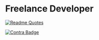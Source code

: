# Freelance  Developer

[![Readme Quotes](https://quotes-github-readme.vercel.app/api?type=horizontal&theme=light)](https://github.com/piyushsuthar/github-readme-quotes)




 [![Contra Badge](https://contra.com/static/embed/media/hiremeoncontra-light.png)](https://on.contra.com/gfjRmg)

